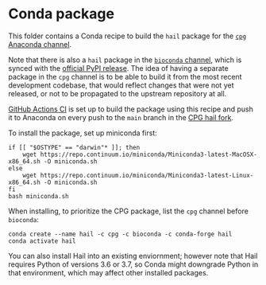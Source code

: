# Conda package

This folder contains a Conda recipe to build the `hail` package for the [`cpg` Anaconda channel](https://anaconda.org/cpg/hail).

Note that there is also a `hail` package in the [`bioconda` channel](https://github.com/bioconda/bioconda-recipes/tree/master/recipes/hail), which is synced with the [official PyPI release](https://pypi.org/project/hail). The idea of having a separate package in the `cpg` channel is to be able to build it from the most recent development codebase, that would reflect changes that were not yet released, or not to be propagated to the upstream repository at all.

[GitHub Actions CI](../.github/workflows/main.yaml) is set up to build the package using this recipe and push it to Anaconda on every push to the `main` branch in the [CPG hail fork](https://github.com/populationgenomics/hail).

To install the package, set up miniconda first:

```
if [[ "$OSTYPE" == "darwin"* ]]; then
    wget https://repo.continuum.io/miniconda/Miniconda3-latest-MacOSX-x86_64.sh -O miniconda.sh
else
    wget https://repo.continuum.io/miniconda/Miniconda3-latest-Linux-x86_64.sh -O miniconda.sh
fi
bash miniconda.sh
```

When installing, to prioritize the CPG package, list the `cpg` channel before `bioconda`:

```
conda create --name hail -c cpg -c bioconda -c conda-forge hail
conda activate hail
```

You can also install Hail into an existing enviornment; however note that Hail requires Python of versions 3.6 or 3.7, so Conda might downgrade Python in that environment, which may affect other installed packages.
